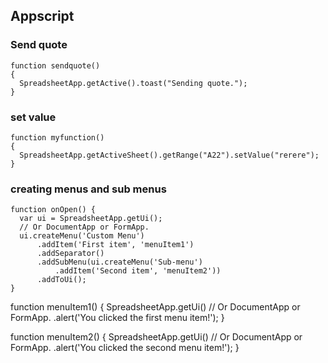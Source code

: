 ## Appscript

### Send quote
```
function sendquote() 
{
  SpreadsheetApp.getActive().toast("Sending quote.");
}
```

### set value
```
function myfunction()
{
  SpreadsheetApp.getActiveSheet().getRange("A22").setValue("rerere");
}
```
### creating menus and sub menus
```
function onOpen() {
  var ui = SpreadsheetApp.getUi();
  // Or DocumentApp or FormApp.
  ui.createMenu('Custom Menu')
      .addItem('First item', 'menuItem1')
      .addSeparator()
      .addSubMenu(ui.createMenu('Sub-menu')
          .addItem('Second item', 'menuItem2'))
      .addToUi();
}
```
function menuItem1() {
  SpreadsheetApp.getUi() // Or DocumentApp or FormApp.
     .alert('You clicked the first menu item!');
}

function menuItem2() {
  SpreadsheetApp.getUi() // Or DocumentApp or FormApp.
     .alert('You clicked the second menu item!');
}
